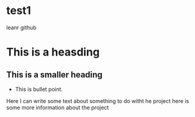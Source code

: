 # test1
leanr github 

# This is a heasding
## This is a smaller heading

* This is bullet point. 


Here I can write some text about something to do witht he project
here is some more information about the project 
